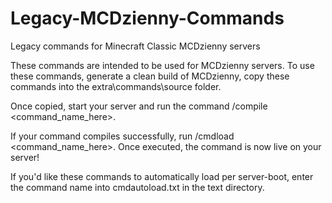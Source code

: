 # Legacy-MCDzienny-Commands
Legacy commands for Minecraft Classic MCDzienny servers

These commands are intended to be used for MCDzienny servers. 
To use these commands, generate a clean build of MCDzienny, copy these commands into the extra\commands\source folder. 

Once copied, start your server and run the command /compile <command_name_here>. 

If your command compiles successfully, run /cmdload <command_name_here>. Once executed, the command is now live on your server! 

If you'd like these commands to automatically load per server-boot, enter the command name into cmdautoload.txt in the text directory.
